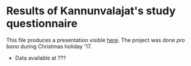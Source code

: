# Results of Kannunvalajat's study questionnaire

This file produces a presentation visible [here](https://riku-laine.github.io/Kannu-presis/index.html#/). The project was done *pro bono*
during Christmas holiday '17.

* Data available at ???
